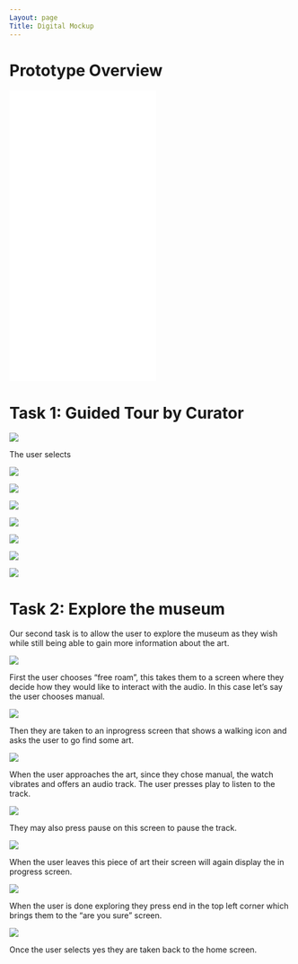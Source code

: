 ```yaml
---
Layout: page
Title: Digital Mockup
---
```


# Prototype Overview

<iframe width="262" height="518" src="//invis.io/QGP1N1DDN5A" frameborder="0" allowfullscreen></iframe>


# Task 1: Guided Tour by Curator

![](https://krtejeda.github.io/PersonalCuraTour/img/mockup1.png)

The user selects 

![](https://krtejeda.github.io/PersonalCuraTour/img/mockup2.png)

![](https://krtejeda.github.io/PersonalCuraTour/img/mockup23.png)

![](https://krtejeda.github.io/PersonalCuraTour/img/mockup27.png)

![](https://krtejeda.github.io/PersonalCuraTour/img/mockup20.png)

![](https://krtejeda.github.io/PersonalCuraTour/img/mockup24.png)

![](https://krtejeda.github.io/PersonalCuraTour/img/mockup19.png)

![](https://krtejeda.github.io/PersonalCuraTour/img/mockup15.png)

# Task 2: Explore the museum 

Our second task is to allow the user to explore the museum as they wish while still being able to gain more information about the art.

![](https://krtejeda.github.io/PersonalCuraTour/img/mockup1.png)
 
 First the user chooses “free roam”, this takes them to a screen where they decide how they would like to interact with the audio. In this case let’s say the user chooses manual.

![](https://krtejeda.github.io/PersonalCuraTour/img/mockup17.png)

Then they are taken to an inprogress screen that shows a walking icon and asks the user to go find some art.

![](https://krtejeda.github.io/PersonalCuraTour/img/mockup15.png)

When the user approaches the art, since they chose manual, the watch vibrates and offers an audio track. The user presses play to listen to the track.

![](https://krtejeda.github.io/PersonalCuraTour/img/mockup16.png)

They may also press pause on this screen to pause the track. 

![](https://krtejeda.github.io/PersonalCuraTour/img/mockup15.png)

When the user leaves this piece of art their screen will again display the in progress screen.

![](https://krtejeda.github.io/PersonalCuraTour/img/mockup7.png)

When the user is done exploring they press end in the top left corner which brings them to the “are you sure” screen.

![](https://krtejeda.github.io/PersonalCuraTour/img/mockup18.png)

Once the user selects yes they are taken back to the home screen.
